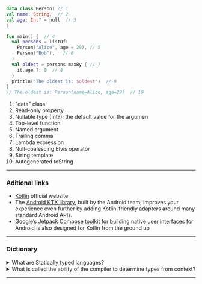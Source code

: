 ```kotlin
data class Person( // 1
val name: String,  // 2
val age: Int? = null  // 3
)

fun main() {  // 4
  val persons = listOf(
    Person("Alice", age = 29), // 5
    Person("Bob"),   // 6
  )
  val oldest = persons.maxBy { // 7
    it.age ?: 0  // 8
  }
  println("The oldest is: $oldest")  // 9
}
// The oldest is: Person(name=Alice, age=29)  // 10
```
1. "data" class
2. Read-only property
3. Nullable type (Int?); the default value for the argumen
4. Top-level function
5. Named argument
6. Trailing comma
7. Lambda expression
8. Null-coalescing Elvis operator
9. String template
10. Autogenerated toString

***
### Aditional links

* [Kotlin](https://kotl.in/) official website
* The [Android KTX library](https://developer.android.com/kotlin/ktx), built by the Android team, improves your
  experience even further by adding Kotlin-friendly adapters around many standard Android APIs.
* Google’s [Jetpack Compose toolkit](https://developer.android.com/jetpack/compose) for building
  native user interfaces for Android is also designed for Kotlin from the ground up


***

### Dictionary

<details>
<summary>
What are Statically typed languages? </summary>

* A language is statically typed if the type of a variable is known at compile time.
</details>

<details>
<summary>
What is called the ability of the compiler to determine types from context?</summary>

* type inference
</details>


***